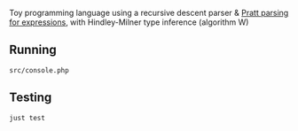 Toy programming language using a recursive descent parser & [Pratt parsing for expressions](https://journal.stuffwithstuff.com/2011/03/19/pratt-parsers-expression-parsing-made-easy/), with Hindley-Milner type inference (algorithm W)

## Running
`src/console.php`

## Testing
`just test`
